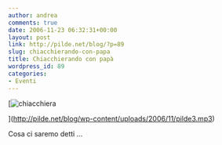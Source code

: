 ```yaml
---
author: andrea
comments: true
date: 2006-11-23 06:32:31+00:00
layout: post
link: http://pilde.net/blog/?p=89
slug: chiacchierando-con-papa
title: Chiacchierando con papà
wordpress_id: 89
categories:
- Eventi
---
```


[![chiacchiera](http://pilde.net/blog/wp-content/uploads/2006/11/click-2-listen-off.gif)


](http://pilde.net/blog/wp-content/uploads/2006/11/pilde3.mp3)




Cosa ci saremo detti ...
